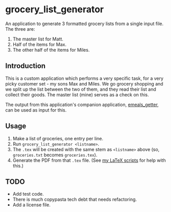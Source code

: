 # grocery_list_generator

An application to generate 3 formatted grocery lists from a single input file. The three are:
1. The master list for Matt.
1. Half of the items for Max.
1. The other half of the items for Miles.

## Introduction

This is a custom application which performs a very specific task, for a very picky customer set - my sons Max and Miles. We go grocery shopping and we split up the list between the two of them, and they read their list and collect their goods. The master list (mine) serves as a check on this.

The output from this application's companion application, [emeals_getter](https://github.com/mattcaron/emeals_getter), can be used as input for this.

## Usage

1. Make a list of groceries, one entry per line.
1. Run `grocery_list_generator <listname>`.
1. The `.tex` will be created with the same stem as `<listname>` above (so, `groceries.txt` becomes `groceries.tex`).
1. Generate the PDF from that `.tex` file. (See [my LaTeX scripts](https://github.com/mattcaron/latex_scripts) for help with this.)

## TODO

- Add test code.
- There is much copypasta tech debt that needs refactoring.
- Add a license file.